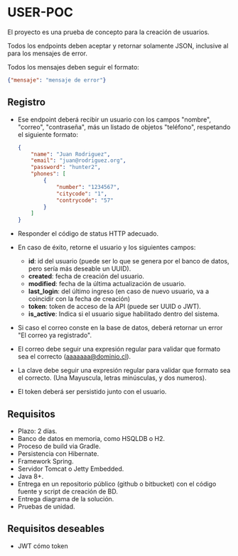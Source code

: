 # USER-POC

El proyecto es una prueba de concepto para la creación de usuarios.

Todos los endpoints deben aceptar y retornar solamente JSON, inclusive al para los mensajes de error.

Todos los mensajes deben seguir el formato:
```json
{"mensaje": "mensaje de error"}
```

## Registro

* Ese endpoint deberá recibir un usuario con los campos "nombre", "correo", "contraseña", más un listado de objetos
"teléfono", respetando el siguiente formato:
    ```json
    {
        "name": "Juan Rodriguez",
        "email": "juan@rodriguez.org",
        "password": "hunter2",
        "phones": [
            {
                "number": "1234567",
                "citycode": "1",
                "contrycode": "57"
            }
        ]
    }
    ```

* Responder el código de status HTTP adecuado.

* En caso de éxito, retorne el usuario y los siguientes campos:
  - __id__: id del usuario (puede ser lo que se genera por el banco de datos, pero sería más deseable un UUID).
  - __created__: fecha de creación del usuario.
  - __modified__: fecha de la última actualización de usuario.
  - __last_login__: del último ingreso (en caso de nuevo usuario, va a coincidir con la fecha de creación)
  - __token__: token de acceso de la API (puede ser UUID o JWT).
  - __is_active__: Indica si el usuario sigue habilitado dentro del sistema.

* Si caso el correo conste en la base de datos, deberá retornar un error "El correo ya registrado".

* El correo debe seguir una expresión regular para validar que formato sea el correcto (aaaaaaa@dominio.cl).

* La clave debe seguir una expresión regular para validar que formato sea el correcto. (Una Mayuscula, letras
minúsculas, y dos numeros).

* El token deberá ser persistido junto con el usuario.

## Requisitos
* Plazo: 2 días.
* Banco de datos en memoria, como HSQLDB o H2.
* Proceso de build via Gradle.
* Persistencia con Hibernate.
* Framework Spring.
* Servidor Tomcat o Jetty Embedded.
* Java 8+.
* Entrega en un repositorio público (github o bitbucket) con el código fuente y script de creación de BD.
* Entrega diagrama de la solución.
* Pruebas de unidad.

## Requisitos deseables
* JWT cómo token
